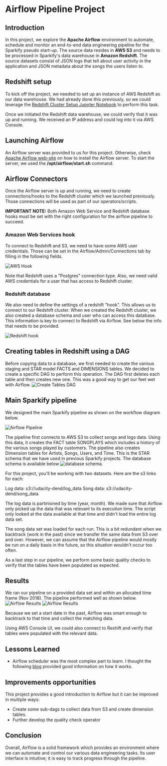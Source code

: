 # Airflow Pipeline Project
## Introduction
In this project, we explore the **Apache Airflow** environment to automate, schedule and monitor an end-to-end data engineering pipeline for the Sparkify pseudo start-up. The source data resides in **AWS S3** and needs to be processed in Sparkify's data warehouse in **Amazon Redshift**. The source datasets consist of JSON logs that tell about user activity in the application and JSON metadata about the songs the users listen to.

## Redshift setup
To kick off the project, we needed to set up an instance of AWS Redshift as our data warehouse. We had already done this previously, so we could leverage the [Redshift Cluster Setup Jupyter Notebook](https://github.com/jfvanreu/AWS-DataWarehouse/blob/main/RedshitClusterSetup.ipynb) to perform this task.

Once we initiated the Redshift data warehouse, we could verify that it was up and running. We received an IP address and could log into it via AWS Console. 

## Launching Airflow
An Airflow server was provided to us for this project. Otherwise, check [Apache Airflow web-site](https://airflow.apache.org/) on how to install the Airflow server.
To start the server, we used the **/opt/airflow/start.sh** command.

## Airflow Connectors
Once the Airflow server is up and running, we need to create connections/hooks to the Redshift cluster which we launched previously. Those connections will be used as part of our operators/scripts.

**IMPORTANT NOTE:** Both Amazon Web Service and Redshift database hooks must be set with the right configuration for the airflow pipeline to succeed.

### Amazon Web Services hook
To connect to Redshift and S3, we need to have some AWS user credentials. Those can be set in the Airflow/Admin/Connections tab by filling in the following fields. 

![AWS Hook](images/connection-aws-credentials.png)

Note that Redshift uses a "Postgres" connection type. Also, we need valid AWS credentials for a user that has access to Redshift cluster.

### Redshift database
We also need to define the settings of a redshift "hook". This allows us to connect to our Redshift cluster. When we created the Redshift cluster, we also created a database schema and user who can access this database. This information is key to connect to Redshift via Airflow. See below the info that needs to be provided.

![Redshift hook](images/connection-redshift.png)

## Creating tables in Redshift using a DAG
Before copying data to a database, we first needed to create the various staging and STAR model FACTS and DIMENSIONS tables. We decided to create a specific DAG to perform this operation. The DAG first deletes each table and then creates new one. This was a good way to get our feet wet with Airflow.
![Create Tables DAG](images/create-tables-dag.png)

## Main Sparkify pipeline
We designed the main Sparkify pipeline as shown on the workflow diagram below.

![Airflow Pipeline](images/Sparkify-Dag.png)

The pipeline first connects to AWS S3 to collect songs and logs data. Using this data, it creates the FACT table SONGPLAYS which includes a history of the various songs played by customers. The pipeline also creates Dimension tables for Artists, Songs, Users, and Time. This is the STAR schema that we have used in previous Sparkify projects. The database schema is available below ![database schema](https://github.com/jfvanreu/AWS-DataWarehouse/blob/main/images/DBdesign.jpeg).

For this project, you'll be working with two datasets. Here are the s3 links for each:

Log data: s3://udacity-dend/log_data
Song data: s3://udacity-dend/song_data

The log data is partinioned by time (year, month). We made sure that Airflow only picked up the data that was relevant to its execution time. The script only looked at the data available at that time and didn't load the entire log data set.

The song data set was loaded for each run. This is a bit redundant when we backtrack (work in the past) since we transfer the same data from S3 over and over. However, we can assume that the Airflow pipeline would mostly be run on a daily basis in the future, so this situation wouldn't occur too often.  

As a last step in our pipeline, we perform some basic quality checks to verify that the tables have been populated as expected.

## Results
We ran our pipeline on a provided data set and within an allocated time frame (Nov 2018). The pipeline performed well as shown below.
![Airflow Results](images/airflow-results-1.png)
![Airflow Results](images/airflow-results-2.png)

Because we set a start date in the past, Airflow was smart enough to backtrack to that time and collect the matching data.

Using AWS Console UI, we could also connect to Reshift and verify that tables were populated with the relevant data.

## Lessons Learned
- Airflow scheduler was the most complex part to learn. I thought the following [blog](https://towardsdatascience.com/airflow-schedule-interval-101-bbdda31cc463) provided good information on how it works.

## Improvements opportunities
This project provides a good introduction to Airflow but it can be improved in multiple ways:
- Create some sub-dags to collect data from S3 and create dimension tables.
- Further develop the quality check operator

## Conclusion
Overall, Airflow is a solid framework which provides an environment where we can automate and control our various data engineering tasks. Its user interface is intuitive; it is easy to track progress through the pipeline.